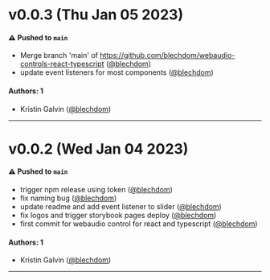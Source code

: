 # v0.0.3 (Thu Jan 05 2023)

#### ⚠️ Pushed to `main`

- Merge branch 'main' of https://github.com/blechdom/webaudio-controls-react-typescript ([@blechdom](https://github.com/blechdom))
- update event listeners for most components ([@blechdom](https://github.com/blechdom))

#### Authors: 1

- Kristin Galvin ([@blechdom](https://github.com/blechdom))

---

# v0.0.2 (Wed Jan 04 2023)

#### ⚠️ Pushed to `main`

- trigger npm release using token ([@blechdom](https://github.com/blechdom))
- fix naming bug ([@blechdom](https://github.com/blechdom))
- update readme and add event listener to slider ([@blechdom](https://github.com/blechdom))
- fix logos and trigger storybook pages deploy ([@blechdom](https://github.com/blechdom))
- first commit for webaudio control for react and typescript ([@blechdom](https://github.com/blechdom))

#### Authors: 1

- Kristin Galvin ([@blechdom](https://github.com/blechdom))

---

